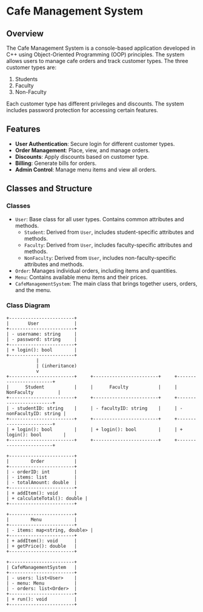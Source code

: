 # Cafe Management System

## Overview
The Cafe Management System is a console-based application developed in C++ using Object-Oriented Programming (OOP) principles. The system allows users to manage cafe orders and track customer types. The three customer types are:

1. Students
2. Faculty
3. Non-Faculty

Each customer type has different privileges and discounts. The system includes password protection for accessing certain features.

## Features
- **User Authentication**: Secure login for different customer types.
- **Order Management**: Place, view, and manage orders.
- **Discounts**: Apply discounts based on customer type.
- **Billing**: Generate bills for orders.
- **Admin Control**: Manage menu items and view all orders.

## Classes and Structure
### Classes
- `User`: Base class for all user types. Contains common attributes and methods.
  - `Student`: Derived from `User`, includes student-specific attributes and methods.
  - `Faculty`: Derived from `User`, includes faculty-specific attributes and methods.
  - `NonFaculty`: Derived from `User`, includes non-faculty-specific attributes and methods.
- `Order`: Manages individual orders, including items and quantities.
- `Menu`: Contains available menu items and their prices.
- `CafeManagementSystem`: The main class that brings together users, orders, and the menu.

### Class Diagram
```plaintext
+------------------------+
|       User             |
+------------------------+
| - username: string     |
| - password: string     |
+------------------------+
| + login(): bool        |
+------------------------+
           |
           | (inheritance)
           v
+------------------------+     +------------------------+     +------------------------+
|      Student           |     |      Faculty           |     |     NonFaculty         |
+------------------------+     +------------------------+     +------------------------+
| - studentID: string    |     | - facultyID: string    |     | - nonFacultyID: string |
+------------------------+     +------------------------+     +------------------------+
| + login(): bool        |     | + login(): bool        |     | + login(): bool        |
+------------------------+     +------------------------+     +------------------------+

+------------------------+
|        Order           |
+------------------------+
| - orderID: int         |
| - items: list          |
| - totalAmount: double  |
+------------------------+
| + addItem(): void      |
| + calculateTotal(): double |
+------------------------+

+------------------------+
|        Menu            |
+------------------------+
| - items: map<string, double> |
+------------------------+
| + addItem(): void      |
| + getPrice(): double   |
+------------------------+

+------------------------+
| CafeManagementSystem   |
+------------------------+
| - users: list<User>    |
| - menu: Menu           |
| - orders: list<Order>  |
+------------------------+
| + run(): void          |
+------------------------+
